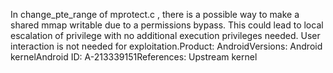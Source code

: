 In change_pte_range of mprotect.c , there is a possible way to make a shared mmap writable due to a permissions bypass. This could lead to local escalation of privilege with no additional execution privileges needed. User interaction is not needed for exploitation.Product: AndroidVersions: Android kernelAndroid ID: A-213339151References: Upstream kernel